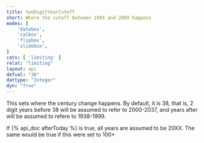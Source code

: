 ```yaml
---
title: twoDigitYearCutoff
short: Where the cutoff between 19XX and 20XX happens
modes: [
	'datebox',
	'calbox',
	'flipbox',
	'slidebox',
]
cats: [ 'limiting' ]
relat: "limiting"
layout: api
defval: "38"
dattype: "Integer"
dyn: "True"
---
```


This sets where the century change happens.  By default, it is 38, that is, 2 digit years before
38 will be assumed to refer to 2000-2037, and years after will be assumed to refere to 1938-1999.

If {% api_doc afterToday %} is true, all years are assumed to be 20XX. The same would be true if this 
were set to 100+


